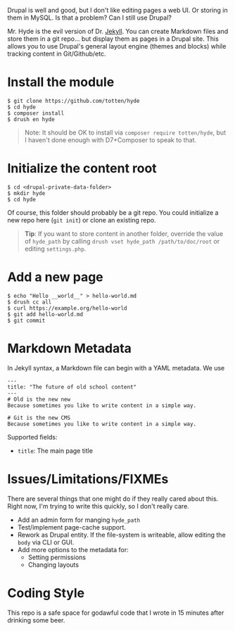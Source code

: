 Drupal is well and good, but I don't like editing pages a web UI. Or storing
in them in MySQL. Is that a problem? Can I still use Drupal?

Mr. Hyde is the evil version of Dr. [Jekyll](https://jekyllrb.com/). You can
create Markdown files and store them in a git repo... but display them as
pages in a Drupal site. This allows you to use Drupal's general layout
engine (themes and blocks) while tracking content in Git/Github/etc.

# Install the module

```
$ git clone https://github.com/totten/hyde
$ cd hyde
$ composer install
$ drush en hyde
```

> Note: It should be OK to install via `composer require totten/hyde`, but
> I haven't done enough with D7+Composer to speak to that.

# Initialize the content root

```
$ cd <drupal-private-data-folder>
$ mkdir hyde
$ cd hyde
```

Of course, this folder should probably be a git repo. You could initialize a
new repo here (`git init`) or clone an existing repo.

> __Tip__: If you want to store content in another folder, override the
> value of `hyde_path` by calling `drush vset hyde_path /path/to/doc/root`
> or editing `settings.php`.

# Add a new page

```
$ echo "Hello __world__" > hello-world.md
$ drush cc all
$ curl https://example.org/hello-world
$ git add hello-world.md
$ git commit
```

# Markdown Metadata

In Jekyll syntax, a Markdown file can begin with a YAML metadata. We use

```
---
title: "The future of old school content"
---
# Old is the new new
Because sometimes you like to write content in a simple way.

# Git is the new CMS
Because sometimes you like to write content in a simple way.
```

Supported fields:

* `title`: The main page title

# Issues/Limitations/FIXMEs

There are several things that one might do if they really cared about this. Right now,
I'm trying to write this quickly, so I don't really care.

* Add an admin form for manging `hyde_path`
* Test/implement page-cache support.
* Rework as Drupal entity. If the file-system is writeable, allow editing the `body` via CLI or GUI.
* Add more options to the metadata for:
    * Setting permissions
    * Changing layouts

# Coding Style

This repo is a safe space for godawful code that I wrote in 15 minutes
after drinking some beer.
